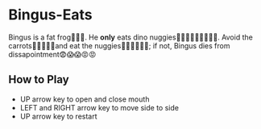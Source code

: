 # Bingus-Eats
Bingus is a fat frog🐸🐸🐸. He **only** eats dino nuggies🦕🦖🦕🦕🦖🦖🦕🦕🦕. Avoid the carrots🤢❌❌🤮🤢and eat the nuggies🤤😋😋😋✅✅; if not, Bingus dies from dissapointment😨😱😱😡😡

## How to Play
- UP arrow key to open and close mouth
- LEFT and RIGHT arrow key to move side to side
- UP arrow key to restart
